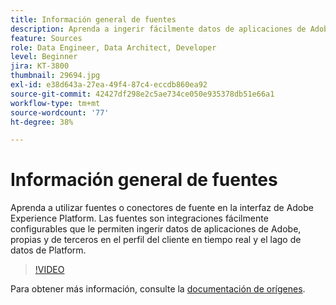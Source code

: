 ```yaml
---
title: Información general de fuentes
description: Aprenda a ingerir fácilmente datos de aplicaciones de Adobe, propias y de terceros en el perfil del cliente en tiempo real y el lago de datos de Platform.
feature: Sources
role: Data Engineer, Data Architect, Developer
level: Beginner
jira: KT-3800
thumbnail: 29694.jpg
exl-id: e38d643a-27ea-49f4-87c4-eccdb860ea92
source-git-commit: 42427df298e2c5ae734ce050e935378db51e66a1
workflow-type: tm+mt
source-wordcount: '77'
ht-degree: 38%

---
```


# Información general de fuentes

Aprenda a utilizar fuentes o conectores de fuente en la interfaz de Adobe Experience Platform. Las fuentes son integraciones fácilmente configurables que le permiten ingerir datos de aplicaciones de Adobe, propias y de terceros en el perfil del cliente en tiempo real y el lago de datos de Platform.

>[!VIDEO](https://video.tv.adobe.com/v/29694?quality=12&learn=on)

Para obtener más información, consulte la [documentación de orígenes](https://experienceleague.adobe.com/docs/experience-platform/sources/home.html?lang=es).
